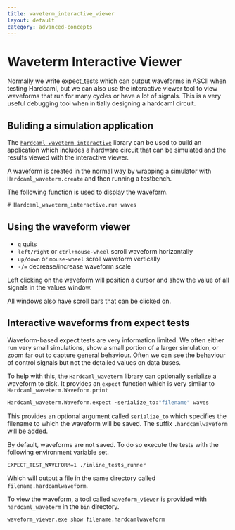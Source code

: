 ```yaml
---
title: waveterm_interactive_viewer
layout: default
category: advanced-concepts
---
```

# Waveterm Interactive Viewer

Normally we write expect_tests which can output waveforms in ASCII
when testing Hardcaml, but we can also use the interactive viewer tool
to view waveforms that run for many cycles or
have a lot of signals. This is a very useful debugging tool
when initially designing a hardcaml circuit.

## Buliding a simulation application

The [`hardcaml_waveterm_interactive`](https://github.com/janestreet/hardcaml_waveterm/tree/master/interactive)
library can be used to build an
application which includes a hardware circuit that can be simulated
and the results viewed with the interactive viewer.

A waveform is created in the normal way by wrapping a simulator with
`Hardcaml_waveterm.create` and then running a testbench.

The following function is used to display the waveform.

```ocaml
# Hardcaml_waveterm_interactive.run waves
```


## Using the waveform viewer

* `q` quits
* `left/right` or `ctrl+mouse-wheel` scroll waveform horizontally
* `up/down` or `mouse-wheel` scroll waveform vertically
* `-/=` decrease/increase waveform scale

Left clicking on the waveform will position a cursor and show the
value of all signals in the values window.

All windows also have scroll bars that can be clicked on.

## Interactive waveforms from expect tests

Waveform-based expect tests are very information limited. We often
either run very small simulations, show a small portion of a larger
simulation, or zoom far out to capture general behaviour. Often we can
see the behaviour of control signals but not the detailed values on
data buses.

To help with this, the `Hardcaml_waveterm` library can optionally
serialize a waveform to disk. It provides an `expect` function which is
very similar to `Hardcaml_waveterm.Waveform.print`

```ocaml
Hardcaml_waveterm.Waveform.expect ~serialize_to:"filename" waves
```

This provides an optional argument called `serialize_to` which
specifies the filename to which the waveform will be saved. The suffix
`.hardcamlwaveform` will be added.

By default, waveforms are not saved. To do so execute the tests with
the following environment variable set.

```
EXPECT_TEST_WAVEFORM=1 ./inline_tests_runner
```

Which will output a file in the same directory called
`filename.hardcamlwaveform`.

To view the waveform, a tool called `waveform_viewer` is provided with
`hardcaml_waveterm` in the `bin` directory.

```
waveform_viewer.exe show filename.hardcamlwaveform
```
